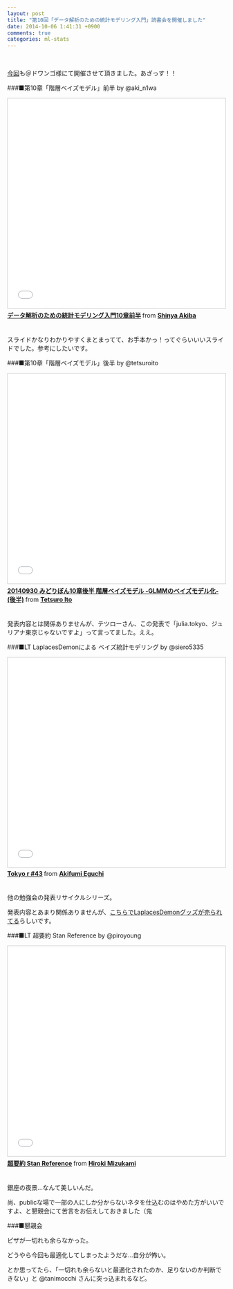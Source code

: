 ```yaml
---
layout: post
title: "第10回「データ解析のための統計モデリング入門」読書会を開催しました"
date: 2014-10-06 1:41:31 +0900
comments: true
categories: ml-stats
---
```


<br/>

<a target="_blank" href="http://connpass.com/event/8637/">今回</a>も＠ドワンゴ様にて開催させて頂きました。あざっす！！
<!-- more -->

###■第10章「階層ベイズモデル」前半 by @aki_n1wa

<iframe src="//www.slideshare.net/slideshow/embed_code/39698191" width="595" height="485" frameborder="0" marginwidth="0" marginheight="0" scrolling="no" style="border:1px solid #CCC; border-width:1px; margin-bottom:5px; max-width: 100%;" allowfullscreen> </iframe> <div style="margin-bottom:5px"> <strong> <a href="//www.slideshare.net/shinyaakiba/10-39698191" title="データ解析のための統計モデリング入門10章前半" target="_blank">データ解析のための統計モデリング入門10章前半</a> </strong> from <strong><a href="//www.slideshare.net/shinyaakiba" target="_blank">Shinya Akiba</a></strong> </div>
<br/>

スライドかなりわかりやすくまとまってて、お手本かっ！ってぐらいいいスライドでした。参考にしたいです。
<br/>

###■第10章「階層ベイズモデル」後半 by @tetsuroito

<iframe src="//www.slideshare.net/slideshow/embed_code/39695155" width="597" height="486" frameborder="0" marginwidth="0" marginheight="0" scrolling="no" style="border:1px solid #CCC; border-width:1px; margin-bottom:5px; max-width: 100%;" allowfullscreen> </iframe> <div style="margin-bottom:5px"> <strong> <a href="https://www.slideshare.net/tetsuroito/2014093010" title="20140930 みどりぼん10章後半 階層ベイズモデル -GLMMのベイズモデル化-(後半)" target="_blank">20140930 みどりぼん10章後半 階層ベイズモデル -GLMMのベイズモデル化-(後半)</a> </strong> from <strong><a href="http://www.slideshare.net/tetsuroito" target="_blank">Tetsuro Ito</a></strong> </div>
<br/>

発表内容とは関係ありませんが、テツローさん、この発表で「julia.tokyo、ジュリアナ東京じゃないですよ」って言ってました。ええ。
<br/>

###■LT LaplacesDemonによる ベイズ統計モデリング by @siero5335

<iframe src="//www.slideshare.net/slideshow/embed_code/39312918" width="595" height="485" frameborder="0" marginwidth="0" marginheight="0" scrolling="no" style="border:1px solid #CCC; border-width:1px; margin-bottom:5px; max-width: 100%;" allowfullscreen> </iframe> <div style="margin-bottom:5px"> <strong> <a href="//www.slideshare.net/eguchiakifumi/tokyo-r-43" title="Tokyo r #43" target="_blank">Tokyo r #43</a> </strong> from <strong><a href="//www.slideshare.net/eguchiakifumi" target="_blank">Akifumi Eguchi</a></strong> </div>
<br/>

他の勉強会の発表リサイクルシリーズ。

発表内容とあまり関係ありませんが、<a target="_blnak" href="http://www.zazzle.com/i_fear_no_frequentist_shirts-235660436663144514">こちらでLaplacesDemonグッズが売られてる</a>らしいです。
<br/>

###■LT 超要約 Stan Reference by @piroyoung

<iframe src="//www.slideshare.net/slideshow/embed_code/39705421" width="597" height="486" frameborder="0" marginwidth="0" marginheight="0" scrolling="no" style="border:1px solid #CCC; border-width:1px; margin-bottom:5px; max-width: 100%;" allowfullscreen> </iframe> <div style="margin-bottom:5px"> <strong> <a href="https://www.slideshare.net/piroyoung/stan-reference" title="超要約 Stan Reference" target="_blank">超要約 Stan Reference</a> </strong> from <strong><a href="http://www.slideshare.net/piroyoung" target="_blank">Hiroki Mizukami</a></strong> </div>
<br/>

銀座の夜景…なんて美しいんだ。

尚、publicな場で一部の人にしか分からないネタを仕込むのはやめた方がいいですよ、と懇親会にて苦言をお伝えしておきました（鬼
<br/>

###■懇親会

ピザが一切れも余らなかった。

どうやら今回も最適化してしまったようだな…自分が怖い。

とか思ってたら、「一切れも余らないと最適化されたのか、足りないのか判断できない」と @tanimocchi さんに突っ込まれるなど。
<br/>


